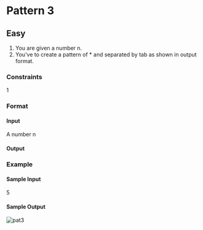 <h1> Pattern 3 </h1>

<h2> Easy </h2>

1. You are given a number n.
2. You've to create a pattern of * and separated by tab as shown in output format.

<h3> Constraints </h3>

1 

<h3> Format </h3>

<h4> Input </h4>

A number n

<h4> Output </h4>

<h3> Example </h3>

<h4> Sample Input </h4>

5

<h4> Sample Output </h4>

![pat3](https://user-images.githubusercontent.com/81521655/142217363-f135fcc9-04a1-46e8-8deb-03990281586e.jpeg)


